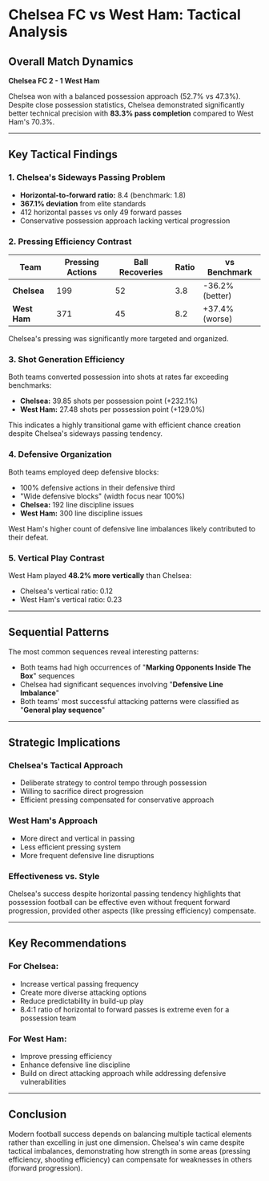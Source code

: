# Chelsea FC vs West Ham: Tactical Analysis

## Overall Match Dynamics

**Chelsea FC 2 - 1 West Ham**

Chelsea won with a balanced possession approach (52.7% vs 47.3%). Despite close possession statistics, Chelsea demonstrated significantly better technical precision with **83.3% pass completion** compared to West Ham's 70.3%.

---

## Key Tactical Findings

### 1. Chelsea's Sideways Passing Problem
* **Horizontal-to-forward ratio:** 8.4 (benchmark: 1.8)
* **367.1% deviation** from elite standards
* 412 horizontal passes vs only 49 forward passes
* Conservative possession approach lacking vertical progression

### 2. Pressing Efficiency Contrast

| Team | Pressing Actions | Ball Recoveries | Ratio | vs Benchmark |
|------|------------------|-----------------|-------|--------------|
| **Chelsea** | 199 | 52 | 3.8 | -36.2% (better) |
| **West Ham** | 371 | 45 | 8.2 | +37.4% (worse) |

Chelsea's pressing was significantly more targeted and organized.

### 3. Shot Generation Efficiency
Both teams converted possession into shots at rates far exceeding benchmarks:
* **Chelsea:** 39.85 shots per possession point (+232.1%)
* **West Ham:** 27.48 shots per possession point (+129.0%)

This indicates a highly transitional game with efficient chance creation despite Chelsea's sideways passing tendency.

### 4. Defensive Organization
Both teams employed deep defensive blocks:
* 100% defensive actions in their defensive third
* "Wide defensive blocks" (width focus near 100%)
* **Chelsea:** 192 line discipline issues
* **West Ham:** 300 line discipline issues

West Ham's higher count of defensive line imbalances likely contributed to their defeat.

### 5. Vertical Play Contrast
West Ham played **48.2% more vertically** than Chelsea:
* Chelsea's vertical ratio: 0.12
* West Ham's vertical ratio: 0.23

---

## Sequential Patterns

The most common sequences reveal interesting patterns:
* Both teams had high occurrences of "**Marking Opponents Inside The Box**" sequences
* Chelsea had significant sequences involving "**Defensive Line Imbalance**"
* Both teams' most successful attacking patterns were classified as "**General play sequence**"

---

## Strategic Implications

### Chelsea's Tactical Approach
* Deliberate strategy to control tempo through possession
* Willing to sacrifice direct progression
* Efficient pressing compensated for conservative approach

### West Ham's Approach
* More direct and vertical in passing
* Less efficient pressing system
* More frequent defensive line disruptions

### Effectiveness vs. Style
Chelsea's success despite horizontal passing tendency highlights that possession football can be effective even without frequent forward progression, provided other aspects (like pressing efficiency) compensate.

---

## Key Recommendations

### For Chelsea:
* Increase vertical passing frequency
* Create more diverse attacking options
* Reduce predictability in build-up play
* 8.4:1 ratio of horizontal to forward passes is extreme even for a possession team

### For West Ham:
* Improve pressing efficiency
* Enhance defensive line discipline
* Build on direct attacking approach while addressing defensive vulnerabilities

---

## Conclusion

Modern football success depends on balancing multiple tactical elements rather than excelling in just one dimension. Chelsea's win came despite tactical imbalances, demonstrating how strength in some areas (pressing efficiency, shooting efficiency) can compensate for weaknesses in others (forward progression).